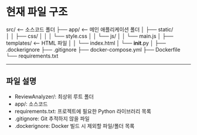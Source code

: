 # 현재 파일 구조

src/      <-- 소스코드 폴더
├── app/             <-- 메인 애플리케이션 폴더
│   ├── static/     
│   │   ├── css/
│   │   │   └── style.css
│   │   └── js/
│   │       └── main.js
│   ├── templates/   <-- HTML 파일
│   │   └── index.html
│   └── __init__.py
│
├── .dockerignore
├── .gitignore
├── docker-compose.yml
├── Dockerfile
└── requirements.txt

---

## 파일 설명

- ReviewAnalyzer/: 최상위 루트 폴더
- app/: 소스코드
- requirements.txt: 프로젝트에 필요한 Python 라이브러리 목록
- .gitignore: Git 추적하지 않을 파일
- .dockerignore: Docker 빌드 시 제외할 파일/폴더 목록
